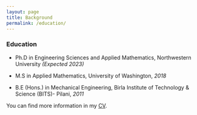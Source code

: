 ```yaml
---
layout: page
title: Background
permalink: /education/
---
```


### Education

* Ph.D in Engineering Sciences and Applied Mathematics, Northwestern University *(Expected 2023)*

* M.S in Applied Mathematics, University of Washington, *2018*

* B.E (Hons.) in Mechanical Engineering, Birla Institute of Technology & Science (BITS)- Pilani, *2011*



You can find more information in my [CV](pdfs/CV_Jan_2019.pdf).
